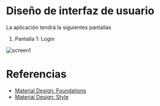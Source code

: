 # Diseño de interfaz de usuario

La aplicación tendrá la siguientes pantallas

1. Pantalla 1: Login

![screen1](images/Multi_reseña_page-0001.jpg)

# Referencias

- [Material Design: Foundations](https://m3.material.io/foundations)
- [Material Design: Style](https://m3.material.io/styles)
